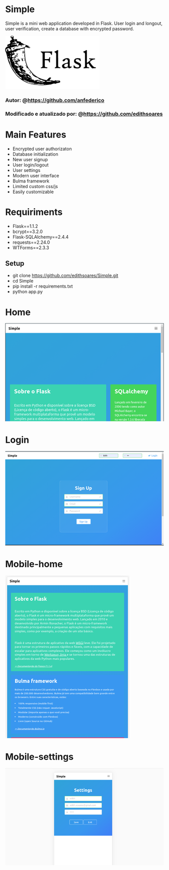 # Simple

 Simple is a mini web application developed in Flask. User login and longout, user verification, create a database with encrypted password. 


![Flask-1.1.2](https://github.com/edithsoares/Simple/blob/master/static/img/flask.png)


### Autor: @https://github.com/anfederico
### Modificado e atualizado por: @https://github.com/edithsoares

# Main Features

- Encrypted user authorizaton
- Database initialization
- New user signup
- User login/logout
- User settings
- Modern user interface
- Bulma framework
- Limited custom css/js
- Easily customizable

# Requiriments

- Flask==1.1.2
- bcrypt==3.2.0
- Flask-SQLAlchemy==2.4.4
- requests==2.24.0
- WTForms==2.3.3

## Setup

- git clone https://github.com/edithsoares/Simple.git
- cd Simple
- pip install -r requirements.txt
- python app.py


# Home
![home](https://github.com/edithsoares/Simple/blob/master/static/img/home.png)

# Login 
![login](https://github.com/edithsoares/Simple/blob/master/static/img/login.png)

# Mobile-home
![mobile](https://github.com/edithsoares/Simple/blob/master/static/img/mobile.png)

# Mobile-settings
![settings-mobile](https://github.com/edithsoares/Simple/blob/master/static/img/settings-mobile.png)
